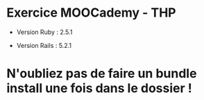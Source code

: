 # Exercice MOOCademy - THP

* Version Ruby : 2.5.1

* Version Rails : 5.2.1

# N'oubliez pas de faire un bundle install une fois dans le dossier !

